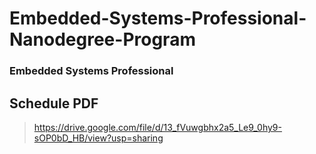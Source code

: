# Embedded-Systems-Professional-Nanodegree-Program
### Embedded Systems Professional

## Schedule PDF
   > https://drive.google.com/file/d/13_fVuwgbhx2a5_Le9_0hy9-sOP0bD_HB/view?usp=sharing


